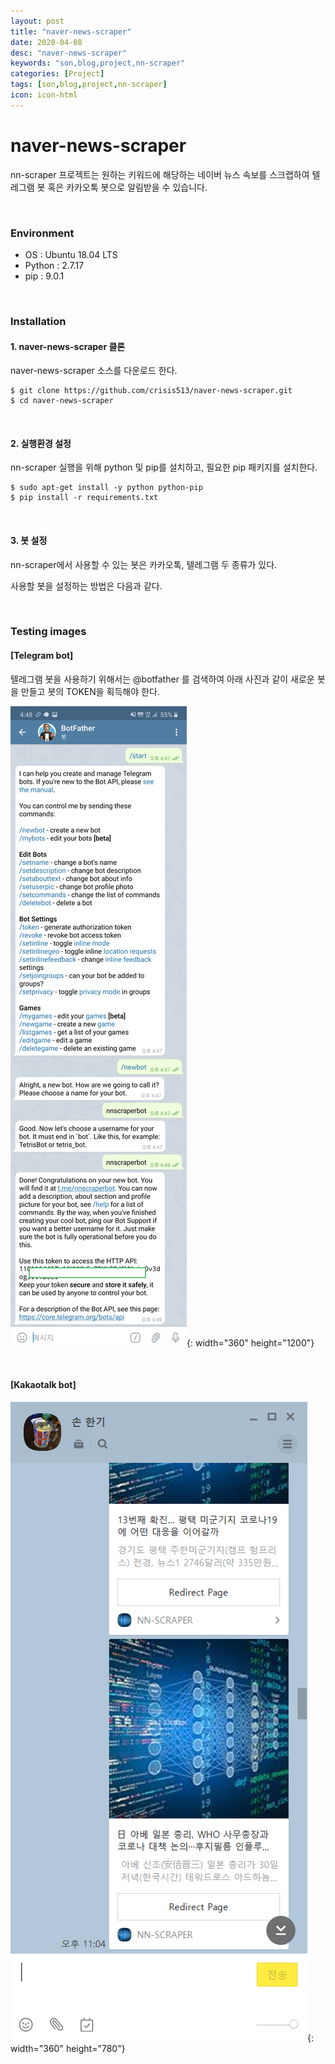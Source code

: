 ```yaml
---
layout: post
title: "naver-news-scraper"
date: 2020-04-08
desc: "naver-news-scraper"
keywords: "son,blog,project,nn-scraper"
categories: [Project]
tags: [son,blog,project,nn-scraper]
icon: icon-html
---
```


# naver-news-scraper

nn-scraper 프로젝트는 원하는 키워드에 해당하는 네이버 뉴스 속보를 스크랩하여 텔레그램 봇 혹은 카카오톡 봇으로 알림받을 수 있습니다.

<br>

### Environment

* OS : Ubuntu 18.04 LTS
* Python : 2.7.17
* pip : 9.0.1

<br>

### Installation

#### 1. naver-news-scraper 클론

naver-news-scraper 소스를 다운로드 한다.

```
$ git clone https://github.com/crisis513/naver-news-scraper.git
$ cd naver-news-scraper
```

<br>

#### 2. 실행환경 설정

nn-scraper 실행을 위해 python 및 pip를 설치하고, 필요한 pip 패키지를 설치한다.

```
$ sudo apt-get install -y python python-pip
$ pip install -r requirements.txt
```

<br>

#### 3. 봇 설정

nn-scraper에서 사용할 수 있는 봇은 카카오톡, 텔레그램 두 종류가 있다.

사용할 봇을 설정하는 방법은 다음과 같다.



<br>

### Testing images

#### [Telegram bot]

텔레그램 봇을 사용하기 위해서는 @botfather 를 검색하여 아래 사진과 같이 새로운 봇을 만들고 봇의 TOKEN을 획득해야 한다.

![use_telegrambot](/static/assets/img/landing/telegrambot.png){: width="360" height="1200"}

<br>

#### [Kakaotalk bot]

![use_kakaotalkbot](/static/assets/img/landing/kakaotalkbot.png){: width="360" height="780"}